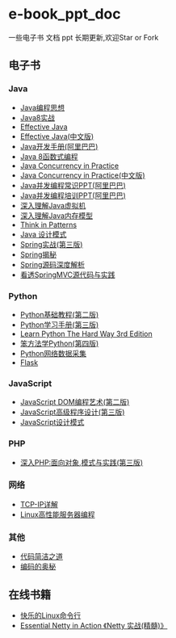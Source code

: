 # e-book_ppt_doc
一些电子书 文档 ppt
长期更新,欢迎Star or Fork

## 电子书

### Java

+ [Java编程思想](Java/Java编程思想.pdf)
+ [Java8实战](Java/Java%208实战.pdf)
+ [Effective Java](Java/Effective_Java_2nd_Edition.pdf)
+ [Effective Java(中文版)](Java/《Effective%20Java中文版%20第2版》.(Joshua%20Bloch).%5BPDF%5D%26ckook.pdf)
+ [Java开发手册(阿里巴巴)](Java/阿里巴巴+Java+开发手册.pdf)
+ [Java 8函数式编程](Java/Java%208函数式编程.pdf)
+ [Java Concurrency in Practice](Java/Java%20Concurrency%20in%20Practice.pdf)
+ [Java Concurrency in Practice(中文版)](Java/Java%20并发编程实战.pdf)
+ [Java并发编程常识PPT(阿里巴巴)](Java/(alibaba)%20_java_并发编程常识-梁飞.pptx)
+ [Java并发编程培训PPT(阿里巴巴)](Java/(alibaba)_Java_并发编程培训.ppt)
+ [深入理解Java虚拟机](Java/深入理解Java虚拟机：JVM高级特性与最佳实践.pdf)
+ [深入理解Java内存模型](Java/think_deep_in_java_mem_model.pdf)
+ [Think in Patterns](Java/TIPatterns.pdf)
+ [Java 设计模式](Java/设计模式(中文版).pdf)
+ [Spring实战(第三版)](Java/Spring实战%20第3版.pdf)
+ [Spring揭秘](Java/spring揭秘.pdf)
+ [Spring源码深度解析](Java/Spring源码深度解析.pdf)
+ [看透SpringMVC源代码与实践](Java/看透springMvc源代码分析与实践.pdf) 


### Python

+ [Python基础教程(第二版)](Python/Python基础教程2.pdf)
+ [Python学习手册(第三版)](Python/Python学习手册（第三版）.pdf)
+ [Learn Python The Hard Way 3rd Edition](Python/Learn%20Python%20The%20Hard%20Way%203rd%20Edition.pdf)
+ [笨方法学Python(第四版)](Python/笨办法学%20Python(第四版).pdf)
+ [Python网络数据采集](Python/Python网络数据采集.pdf)
+ [Flask](Python/Flask.pdf)


### JavaScript

+ [JavaScript DOM编程艺术(第二版)](JavaScript/JavaScript_DOM编程艺术第二版(中文).pdf)
+ [JavaScript高级程序设计(第三版)](JavaScript/JavaScript高级程序设计.pdf)
+ [JavaScript设计模式](JavaScript/JavaScript设计模式%20.pdf)


### PHP

+ [深入PHP:面向对象,模式与实践(第三版)](PHP/深入PHP：面向对象、模式与实践（第三版）高清PDF和完整源码下载/深入PHP++面向对象、模式与实践_第三版.pdf)


### 网络

+ [TCP-IP详解](网络/TCP-IP详解_卷一、二、三.pdf)
+ [Linux高性能服务器编程](网络/Linux高性能服务器编程.pdf)

### 其他

+ [代码简洁之道](clean_code.pdf)
+ [编码的奥秘](编码的奥秘.pdf)


## 在线书籍

+ [快乐的Linux命令行](http://billie66.github.io/TLCL/index.html)
+ [Essential Netty in Action 《Netty 实战(精髓)》](https://waylau.com/essential-netty-in-action/)